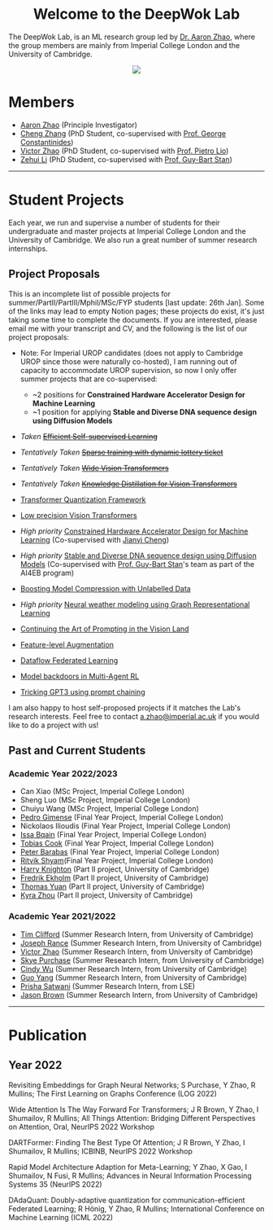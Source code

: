 <center> <h1>Welcome to the DeepWok Lab</h1> </center>

The DeepWok Lab, is an ML research group led by [Dr. Aaron Zhao](https://aaronzhao.me/), where the group members are mainly from Imperial College London and the University of Cambridge.

<center>
<img src="{{site.baseurl}}/deepwok2.png">
</center>



# Members

* [Aaron Zhao](https://aaronzhao.me/)  (Principle Investigator)
* [Cheng Zhang](https://www.linkedin.com/in/cheng-zhang-2aa1061a1/?originalSubdomain=cn) (PhD Student, co-supervised with [Prof. George Constantinides](https://cas.ee.ic.ac.uk/people/gac1/))
* [Victor Zhao](https://victorzxy.github.io/) (PhD Student, co-supervised with [Prof. Pietro Lio](https://www.cl.cam.ac.uk/~pl219/))
* [Zehui Li](https://healthtechweb.com/) (PhD Student, co-supervised with [Prof. Guy-Bart Stan](https://gstan.bg-research.cc.ic.ac.uk/welcome.html#Group_members))

---
# Student Projects

Each year, we run and supervise a number of students for their undergraduate and master projects at Imperial College London and the University of Cambridge. We also run a great number of summer research internships.

## Project Proposals

This is an incomplete list of possible projects for summer/PartII/PartIII/Mphil/MSc/FYP students [last update: 26th Jan].
Some of the links may lead to empty Notion pages; these projects do exist, it's just taking some time to complete the documents.
If you are interested, please email me with your transcript and CV, and the following is the list of our project proposals:

* Note: For Imperial UROP candidates (does not apply to Cambridge UROP since those were naturally co-hosted), I am running out of capacity to accommodate UROP supervision, so now I only offer summer projects that are co-supervised:
	- ~2 positions for **Constrained Hardware Accelerator Design for Machine Learning**
  * ~1 position for applying **Stable and Diverse DNA sequence design using Diffusion Models**


* *Taken* ~~[Efficient Self-supervised Learning](https://pie-ear-389.notion.site/Efficient-Self-supervised-Learning-77ee286a7d264a74972ab31e7ccef116)~~
* *Tentatively Taken* ~~[Sparse training with dynamic lottery ticket](https://pie-ear-389.notion.site/Sparse-training-with-dynamic-lottery-ticket-0a5139b599bc42269e406be205ac76b6)~~
* *Tentatively Taken* ~~[Wide Vision Transformers](https://pie-ear-389.notion.site/Wide-Vision-Transformers-477d606ba68a4097856cdcd59f0e4391)~~
* *Tentatively Taken* ~~[Knowledge Distillation for Vision Transformers](https://pie-ear-389.notion.site/Knowledge-Distillation-for-Vision-Transformers-eb3d0d5a072144ec9538112a25ad31b3)~~
* [Transformer Quantization Framework](https://www.notion.so/Transformer-Quantization-Framework-cb3530272681413fa403d07064b03c32)
* [Low precision Vision Transformers](https://pie-ear-389.notion.site/Low-precision-Vision-Transformers-f8257f92d3ea4d549e2a5fbdf497f4f4)
* *High priority* [Constrained Hardware Accelerator Design for Machine Learning](https://pie-ear-389.notion.site/Stable-and-Diverse-DNA-sequence-design-using-Diffusion-Models-49717add86354b238678647da942b6af) (Co-supervised with [Jianyi Cheng](https://jianyicheng.github.io/))
* *High priority* [Stable and Diverse DNA sequence design using Diffusion Models](https://www.notion.so/Stable-and-Diverse-DNA-sequence-design-using-Diffusion-Models-49717add86354b238678647da942b6af) (Co-supervised with [Prof. Guy-Bart Stan](https://www.imperial.ac.uk/people/g.stan)'s team as part of the AI4EB program)
* [Boosting Model Compression with Unlabelled Data](https://pie-ear-389.notion.site/Model-Compression-with-unlabelled-data-64a44c8225c34022a36f829e871f96af)
* *High priority* [Neural weather modeling using Graph Representational Learning](https://pie-ear-389.notion.site/Neural-weather-modeling-using-Graph-Representational-Learning-79ff11d0fe664b77818920ecbf967d15)
* [Continuing the Art of Prompting in the Vision Land](https://jianyisphd.notion.site/Constrained-Hardware-Accelerator-Design-for-Machine-Learning-5d9b64ec031d4368bb5fef24abb14630)
* [Feature-level Augmentation](https://www.notion.so/Feature-level-Augmentation-8609e4d1cd7149f496121ab498eb4a86)
* [Dataflow Federated Learning](https://pie-ear-389.notion.site/Dataflow-learning-for-distributed-systems-d5933bf9f27245958de6967d33a410d3)
* [Model backdoors in Multi-Agent RL](https://pie-ear-389.notion.site/Model-backdoors-in-Multi-Agent-RL-20eb3e95b4d2476a83703565689a6d13)
* [Tricking GPT3 using prompt chaining](https://pie-ear-389.notion.site/Tricking-GPT3-using-chaining-1de895a0d5ce4e07882b9faf0a2e183b)

I am also happy to host self-proposed projects if it matches the Lab's research interests. Feel free to contact a.zhao@imperial.ac.uk if you would like to do a project with us!

## Past and Current Students

### Academic Year 2022/2023

* Can Xiao (MSc Project, Imperial College London)
* Sheng Luo (MSc Project, Imperial College London)
* Chuiyu Wang (MSc Project, Imperial College London)
* [Pedro Gimense](https://www.pedrogimenes.co.uk/) (Final Year Project, Imperial College London)
* Nickolaos Ilioudis (Final Year Project, Imperial College London)
* [Issa Bqain](https://issabqain.com/) (Final Year Project, Imperial College London)
* [Tobias Cook](https://www.linkedin.com/in/tobias-cook-542b10250/) (Final Year Project, Imperial College London)
* [Peter Barabas](https://www.linkedin.com/in/peter-barabas-195395230/?trk=people-guest_people_search-card&originalSubdomain=uk) (Final Year Project, Imperial College London)
* [Ritvik Shyam](https://ritvikshyam19.wixsite.com/ritvik-shyam)(Final Year Project, Imperial College London)
* [Harry Knighton](https://www.linkedin.com/in/harry-knighton-971452223/?originalSubdomain=uk) (Part II project, University of Cambridge)
* [Fredrik Ekholm](https://www.linkedin.com/in/fredrik-ekholm-503711146/?originalSubdomain=se) (Part II project, University of Cambridge)
* [Thomas Yuan](https://hk.linkedin.com/in/thomasyuan1) (Part II project, University of Cambridge)
* [Kyra Zhou](https://uk.linkedin.com/in/kyra-zhou) (Part II project, University of Cambridge)

### Academic Year 2021/2022

* [Tim Clifford](https://tim.clifford.lol/) (Summer Research Intern, from University of Cambridge)
* [Joseph Rance](https://www.cst.cam.ac.uk/people/jr879) (Summer Research Intern, from University of Cambridge)
* [Victor Zhao](https://victorzxy.github.io/) (Summer Research Intern, from University of Cambridge)
* [Skye Purchase](https://www.cst.cam.ac.uk/people/atp45) (Summer Research Intern, from University of Cambridge)
* [Cindy Wu](<https://www.linkedin.com/in/cindywux/>) (Summer Research Intern, from University of Cambridge)
* [Guo Yang](https://uk.linkedin.com/in/guo-yang-1b492a21b) (Summer Research Intern, from University of Cambridge)
* [Prisha Satwani](https://uk.linkedin.com/in/prishasatwani) (Summer Research Intern, from LSE)
* [Jason Brown](https://gitlab.com/jrbrown) (Summer Research Intern, from University of Cambridge)

---

# Publication

## Year 2022

Revisiting Embeddings for Graph Neural Networks; S Purchase, Y Zhao, R Mullins; The First Learning on Graphs Conference (LOG 2022)

Wide Attention Is The Way Forward For Transformers;
J R Brown, Y Zhao, I Shumailov, R Mullins;
All Things Attention: Bridging Different Perspectives on Attention, Oral, NeurIPS 2022 Workshop

DARTFormer: Finding The Best Type Of Attention;
J R Brown, Y Zhao, I Shumailov, R Mullins;
ICBINB,  NeurIPS 2022 Workshop

Rapid Model Architecture Adaption for Meta-Learning;
Y Zhao, X Gao, I Shumailov, N Fusi, R Mullins;
Advances in Neural Information Processing Systems 35 (NeurIPS 2022)

DAdaQuant: Doubly-adaptive quantization for communication-efficient Federated Learning;
R Hönig, Y Zhao, R Mullins;
International Conference on Machine Learning (ICML 2022)
